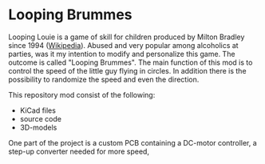 # Looping Brummes
Looping Louie is a game of skill for children produced by Milton Bradley since 1994 (<a href="https://en.wikipedia.org/wiki/Loopin'_Louie">Wikipedia</a>).
Abused and very popular among alcoholics at parties, was it my intention to modify and personalize this game.
The outcome is called "Looping Brummes". The main function of this mod is to control the speed of the little guy
flying in circles. In addition there is the possibility to randomize the speed and even the direction.

This repository mod consist of the following:
<ul>
  <li>KiCad files</li>
  <li>source code</li>
  <li>3D-models</li>
</ul> 

One part of the project is a custom PCB containing a DC-motor controller, a step-up converter needed for more speed,
